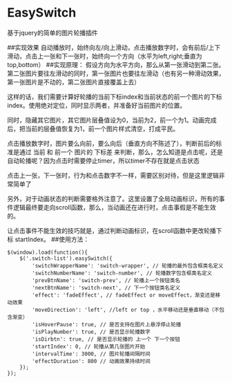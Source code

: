 EasySwitch
==========

基于jquery的简单的图片轮播插件

##实现效果
自动播放时，始终向左/向上滑动，点击播放数字时，会有前后/上下滑动，点击上一张和下一张时，始终向一个方向（水平为left,right;垂直为top,bottom）
##实现原理：
假设方向为水平方向，那么从第一张滑动到第二张。第二张图片要往左滑动的同时，第一张图片也要往左滑动（也有另一种滑动效果，第一张图片是不动的，第二张图片直接覆盖上去）

这样的话，我们需要计算好轮播的当前下标index和当前状态的前一个图片的下标index。使用绝对定位，同时显示两者，并准备好当前图片的位置。

同时，隐藏其它图片，其它图片层叠值设为0，当前为2，前一个为1。动画完成后，把当前的层叠值恢复为1，前一个图片样式清空，打成平民。

点击播放数字时，图片要么向前，要么向后（垂直方向不陈述了），判断前后的标准是通过 当前 和 前一个 图片的 下标差 来判断，那么，怎么知道是点击呢，还是自动轮播呢？因为点击时需要停止timer，所以timer不存在就是点击状态

点击上一张，下一张时，行为和点击数字不一样，需要区别对待，但是这里逻辑非常简单了

另外，对于动画状态的判断需要格外注意了。这里设置了全局动画标识，所有的事件逻辑最终要走向scroll函数，那么，当动画还在进行时，点击事假是不能生效的。

让点击事件不能生效的技巧就是，通过判断动画标识，在scroll函数中更改轮播下标 startIndex。
##使用方法：

    $(window).load(function(){
        $('.switch-list').easySwitch({
            'switchWrapperName': 'switch-wrapper', // 轮播的最外包含框类名定义
            'switchNumberName': 'switch-number', // 轮播数字包含框类名定义
            'prevBtnName': 'switch-prev', // 轮播上一个按钮类名
            'nextBtnName': 'switch-next', // 下一个按钮类名定义
            'effect': 'fadeEffect', // fadeEffect or moveEffect，渐变还是移动效果
            'moveDirection': 'left', //left or top ，水平移动还是垂直移动（不包含渐变）
            'isHoverPause': true, // 是否支持在图片上悬浮停止轮播
            'isPlayNumber': true, // 是否显示轮播数字
            'isDirbtn': true, // 是否显示轮播的 上一个 下一个按钮
            'startIndex': 0, // 轮播从第几张图片开始
            'intervalTime': 3000, // 图片轮播间隔时间
            'effectDuration': 800 // 动画效果持续时间
        });
    });
